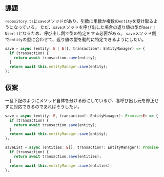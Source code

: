 ## 課題
`repository.ts`に`save`メソッドがあり、引数に単数か複数の`entity`を受け取るようになっている。
ただ、`save`メソッドを呼び出した場合の返り値の型が`User | User[]`となるため、呼び出し側で型の特定をする必要がある。
`save`メソッド側で`entity`の型に合わせて、返り値の型を動的に特定できるようにしたい。

```ts
save = async (entity: E | E[], transaction?: EntityManager) => {
  if (transaction) {
    return await transaction.save(entity);
  }
  return await this.entityManager.save(entity);
};
```

## 仮案
一旦下記のようにメソッド自体を分ける形にしているが、各呼び出し元を修正せずに対応できるのであればそうしたい。

```ts
save = async (entity: E, transaction?: EntityManager): Promise<E> => {
  if (transaction) {
    return await transaction.save(entity);
  }
  return await this.entityManager.save(entity);
};

saveList = async (entities: E[], transaction?: EntityManager): Promise<E[]> => {
  if (transaction) {
    return await transaction.save(entities);
  }
  return await this.entityManager.save(entities);
};
```